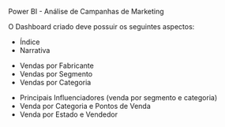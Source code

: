 Power BI - Análise de Campanhas de Marketing

O Dashboard criado deve possuir os seguintes aspectos:


+ Índice
+ Narrativa
- Vendas por Fabricante
- Vendas por Segmento
- Vendas por Categoria
+ Principais Influenciadores (venda por segmento e categoria)
+ Venda por Categoria e Pontos de Venda
+ Venda por Estado e Vendedor